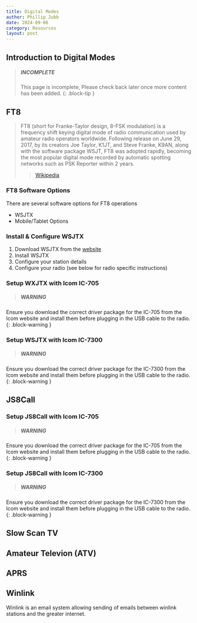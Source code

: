 ```yaml
---
title: Digital Modes
author: Phillip Jubb
date: 2024-09-06
category: Resources
layout: post
---
```


## Introduction to Digital Modes

> ##### INCOMPLETE
>
> This page is incomplete, Please check back later once more content has been added.
{: .block-tip }

## FT8

> FT8 (short for Franke-Taylor design, 8-FSK modulation) is a frequency shift keying digital mode of radio communication used by amateur radio operators worldwide. Following release on June 29, 2017, by its creators Joe Taylor, K1JT, and Steve Franke, K9AN, along with the software package WSJT, FT8 was adopted rapidly, becoming the most popular digital mode recorded by automatic spotting networks such as PSK Reporter within 2 years.
>
> >[Wikipedia](https://en.wikipedia.org/wiki/FT8)

### FT8 Software Options

There are several software options for FT8 operations

- WSJTX
- Mobile/Tablet Options

### Install & Configure WSJTX

1. Download WSJTX from the [website](https://wsjt.sourceforge.io/wsjtx.html) 
1. Install WSJTX
1. Configure your station details
1. Configure your radio (see below for radio specific instructions)

### Setup WXJTX with Icom IC-705

> ##### WARNING
>
Ensure you download the correct driver package for the IC-705 from the Icom website and install them before plugging in the USB cable to the radio.
{: .block-warning }

### Setup WSJTX with Icom IC-7300

> ##### WARNING
>
Ensure you download the correct driver package for the IC-7300 from the Icom website and install them before plugging in the USB cable to the radio.
{: .block-warning }

## JS8Call

### Setup JS8Call with Icom IC-705

> ##### WARNING
>
Ensure you download the correct driver package for the IC-705 from the Icom website and install them before plugging in the USB cable to the radio.
{: .block-warning }

### Setup JS8Call with Icom IC-7300

> ##### WARNING
>
Ensure you download the correct driver package for the IC-7300 from the Icom website and install them before plugging in the USB cable to the radio.
{: .block-warning }

## Slow Scan TV

## Amateur Televion (ATV)

## APRS

## Winlink

Winlink is an email system allowing sending of emails between winlink stations and the greater internet.


